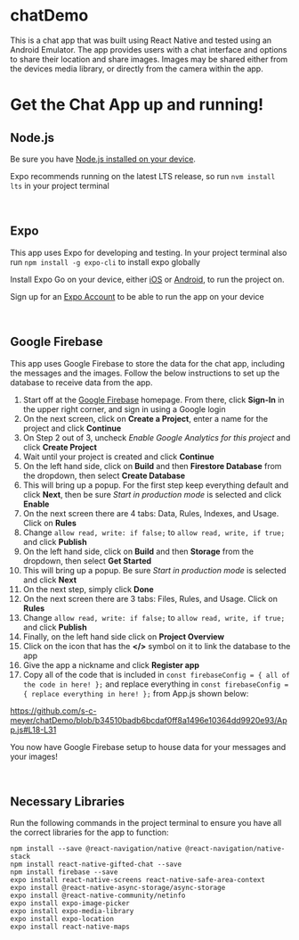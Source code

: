 # chatDemo

This is a chat app that was built using React Native and tested using an Android Emulator. The app provides users with a chat interface and options to share their location and share images. Images may be shared either from the devices media library, or directly from the camera within the app. 


# Get the Chat App up and running! 
## Node.js
Be sure you have [Node.js installed on your device](https://nodejs.org/en/learn/getting-started/how-to-install-nodejs).

Expo recommends running on the latest LTS release, so run `nvm install lts` in your project terminal

<br>

## Expo 
This app uses Expo for developing and testing. In your project terminal also run `npm install -g expo-cli` to install expo globally

Install Expo Go on your device, either [iOS](https://apps.apple.com/us/app/expo-go/id982107779) or [Android](https://play.google.com/store/apps/details?id=host.exp.exponent&hl=en_US&gl=US&pli=1), to run the project on. 

Sign up for an [Expo Account](expo.dev) to be able to run the app on your device 

<br>

## Google Firebase
This app uses Google Firebase to store the data for the chat app, including the messages and the images. Follow the below instructions to set up the database to receive data from the app.

1. Start off at the [Google Firebase](https://firebase.google.com/) homepage. From there, click **Sign-In** in the upper right corner, and sign in using a Google login
2. On the next screen, click on **Create a Project**, enter a name for the project and click **Continue**
3. On Step 2 out of 3, uncheck *Enable Google Analytics for this project* and click **Create Project**
4. Wait until your project is created and click **Continue**
5. On the left hand side, click on **Build** and then **Firestore Database** from the dropdown, then select **Create Database**
6. This will bring up a popup. For the first step keep everything default and click **Next**, then be sure *Start in production mode* is selected and click **Enable**
7. On the next screen there are 4 tabs: Data, Rules, Indexes, and Usage. Click on **Rules**
8. Change `allow read, write: if false;` to `allow read, write, if true;` and click **Publish**
9. On the left hand side, click on **Build** and then **Storage** from the dropdown, then select **Get Started**
10. This will bring up a popup. Be sure *Start in production mode* is selected and click **Next**
11. On the next step, simply click **Done**
12. On the next screen there are 3 tabs: Files, Rules, and Usage. Click on **Rules**
13. Change `allow read, write: if false;` to `allow read, write, if true;` and click **Publish**
14. Finally, on the left hand side click on **Project Overview**
15. Click on the icon that has the **</>** symbol on it to link the database to the app
16. Give the app a nickname and click **Register app**
17. Copy all of the code that is included in `const firebaseConfig = { all of the code in here! };` and replace everything in `const firebaseConfig = { replace everything in here! };` from App.js shown below:

https://github.com/s-c-meyer/chatDemo/blob/b34510badb6bcdaf0ff8a1496e10364dd9920e93/App.js#L18-L31


You now have Google Firebase setup to house data for your messages and your images!

<br>

## Necessary Libraries
Run the following commands in the project terminal to ensure you have all the correct libraries for the app to function:
```
npm install --save @react-navigation/native @react-navigation/native-stack
npm install react-native-gifted-chat --save
npm install firebase --save
expo install react-native-screens react-native-safe-area-context
expo install @react-native-async-storage/async-storage
expo install @react-native-community/netinfo
expo install expo-image-picker
expo install expo-media-library
expo install expo-location
expo install react-native-maps
```

